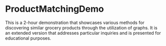 # ProductMatchingDemo
This is a 2-hour demonstration that showcases various methods for discovering similar grocery products through the utilization of graphs. 
It is an extended version that addresses particular inquiries and is presented for educational purposes.
